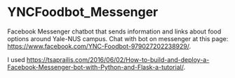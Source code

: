 # YNCFoodbot_Messenger

Facebook Messenger chatbot that sends information and links about food options around Yale-NUS campus. 
Chat with bot on messenger at this page: https://www.facebook.com/YNC-Foodbot-979027202238929/. 

I used https://tsaprailis.com/2016/06/02/How-to-build-and-deploy-a-Facebook-Messenger-bot-with-Python-and-Flask-a-tutorial/. 